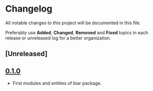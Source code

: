 # Changelog
All notable changes to this project will be documented in this file.

Preferably use **Added**, **Changed**, **Removed** and **Fixed** topics in each release or unreleased log for a better organization.

## [Unreleased]

## [0.1.0](https://github.com/rafaelleinio/biar/releases/tag/0.1.0)
* First modules and entities of biar package.
